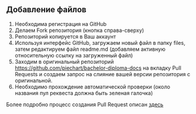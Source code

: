 ## Добавление файлов

1. Необходима регистрация на GitHub
2. Делаем Fork репозитория (кнопка справа-сверху)
3. Репозиторий копируется в Ваш аккаунт
4. Используя интерфейс GitHub, загружаем новый файл в папку files, затем редактируем файл readme.md (добавляем активную относительную ссылку на загруженный файл)
5. Заходим в оригинальный репозиторий https://github.com/piechart/bachelor-diploma-docs на вкладку Pull Requests и создаем запрос на слияние вашей версии репозитория с оригинальной.
6. Необходимо прохождение автоматической проверки (около названия пул реквеста должна быть зеленая галочка)

Более подробно процесс создания Pull Request описан [здесь](https://git-scm.com/book/ru/v2/GitHub-%D0%92%D0%BD%D0%B5%D1%81%D0%B5%D0%BD%D0%B8%D0%B5-%D1%81%D0%BE%D0%B1%D1%81%D1%82%D0%B2%D0%B5%D0%BD%D0%BD%D0%BE%D0%B3%D0%BE-%D0%B2%D0%BA%D0%BB%D0%B0%D0%B4%D0%B0-%D0%B2-%D0%BF%D1%80%D0%BE%D0%B5%D0%BA%D1%82%D1%8B)
